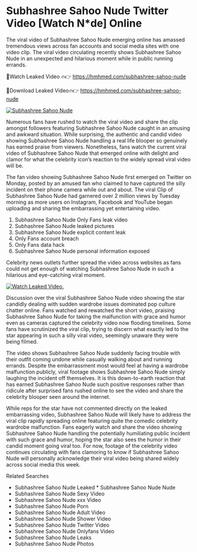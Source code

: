 ﻿# Subhashree Sahoo Nude Twitter Video [Watch N*de] Online

The viral video of ﻿Subhashree Sahoo Nude emerging online has amassed tremendous views across fan accounts and social media sites with one video clip. The viral video circulating recently shows ﻿Subhashree Sahoo Nude in an unexpected and hilarious moment while in public running errands. 

🔴Watch Leaked Video 🔥👉  https://hmhmed.com/subhashree-sahoo-nude 

🔴Download Leaked Video🔥👉  https://hmhmed.com/subhashree-sahoo-nude 

[![Subhashree Sahoo Nude](https://i.imgur.com/dJHk4Zq.gif)](https://hmhmed.com/subhashree-sahoo-nude)

Numerous fans have rushed to watch the viral video and share the clip amongst followers featuring ﻿Subhashree Sahoo Nude caught in an amusing and awkward situation. While surprising, the authentic and candid video showing ﻿Subhashree Sahoo Nude handling a real life blooper so genuinely has earned praise from viewers. Nonetheless, fans watch the current viral video of ﻿Subhashree Sahoo Nude that emerged online with delight and clamor for what the celebrity icon’s reaction to the widely spread viral video will be.

The fan video showing ﻿Subhashree Sahoo Nude first emerged on Twitter on Monday, posted by an amused fan who claimed to have captured the silly incident on their phone camera while out and about. The viral Clip of ﻿Subhashree Sahoo Nude had garnered over 2 million views by Tuesday morning as more users on Instagram, Facebook and YouTube began uploading and sharing the embarrassing yet entertaining video. 

1. ﻿Subhashree Sahoo Nude Only Fans leak video
2. ﻿Subhashree Sahoo Nude leaked pictures
3. ﻿Subhashree Sahoo Nude explicit content leak
4. Only Fans account breach
5. Only Fans data hack
6. ﻿Subhashree Sahoo Nude personal information exposed

Celebrity news outlets further spread the video across websites as fans could not get enough of watching ﻿Subhashree Sahoo Nude in such a hilarious and eye-catching viral moment. 

[![Watch Leaked Video.](https://miro.medium.com/v2/resize:fit:828/format:webp/1*cilzJN44JGOrTw9NJCrNHA.gif "Watch Leaked Video")](https://hmhmed.com/subhashree-sahoo-nude)

Discussion over the viral ﻿Subhashree Sahoo Nude video showing the star candidly dealing with sudden wardrobe issues dominated pop culture chatter online. Fans watched and rewatched the short video, praising ﻿Subhashree Sahoo Nude for taking the malfunction with grace and humor even as cameras captured the celebrity video now flooding timelines. Some fans have scrutinized the viral clip, trying to discern what exactly led to the star appearing in such a silly viral video, seemingly unaware they were being filmed.

The video shows ﻿Subhashree Sahoo Nude suddenly facing trouble with their outfit coming undone while casually walking about and running errands. Despite the embarrassment most would feel at having a wardrobe malfunction publicly, viral footage shows ﻿Subhashree Sahoo Nude simply laughing the incident off themselves. It is this down-to-earth reaction that has earned ﻿Subhashree Sahoo Nude such positive responses rather than ridicule after surprised fans rushed online to see the video and share the celebrity blooper seen around the internet.  

While reps for the star have not commented directly on the leaked embarrassing video, ﻿Subhashree Sahoo Nude will likely have to address the viral clip rapidly spreading online featuring quite the comedic celebrity wardrobe malfunction. Fans eagerly watch and share the video showing ﻿Subhashree Sahoo Nude handling the potentially humiliating public incident with such grace and humor, hoping the star also sees the humor in their candid moment going viral too. For now, footage of the celebrity video continues circulating with fans clamoring to know if ﻿Subhashree Sahoo Nude will personally acknowledge their viral video being shared widely across social media this week.

Related Searches
* ﻿Subhashree Sahoo Nude Leaked
﻿* Subhashree Sahoo Nude Nude
* ﻿Subhashree Sahoo Nude Sexy Video
* ﻿Subhashree Sahoo Nude xxx Video
* ﻿Subhashree Sahoo Nude Porn
* ﻿Subhashree Sahoo Nude Adult Video
* ﻿Subhashree Sahoo Nude Shower Video
* ﻿Subhashree Sahoo Nude Twitter Video
* ﻿Subhashree Sahoo Nude Onlyfans Video
* ﻿Subhashree Sahoo Nude Leaks
* ﻿Subhashree Sahoo Nude Photos